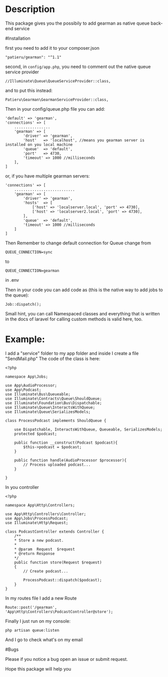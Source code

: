 # Description

This package gives you the possibily to add gearman as native queue back-end service

#Installation

first you need to add it to your composer.json

    "patieru/gearman": "^1.1"

second, in `config/app.php`, you need to comment out the native queue service provider

    //Illuminate\Queue\QueueServiceProvider::class,

and to put this instead:

    Patieru\Gearman\GearmanServiceProvider::class,

Then in your config/queue.php file you can add:

    'default' => 'gearman',
    'connections' => [
        ................
        'gearman' => [
            'driver' => 'gearman',
            'host'   => 'localhost', //means you gearman server is installed on you local machine
            'queue'  => 'default',
            'port'   => 4730,
            'timeout' => 1000 //milliseconds
        ],
    ]

or, if you have multiple gearman servers:

    'connections' => [
        ...........................
        'gearman' => [
            'driver' => 'gearman',
            'hosts'  => [
                ['host' => 'localserver.local', 'port' => 4730],
                ['host' => 'localserver2.local', 'port' => 4730],
            ],
            'queue'  => 'default',
            'timeout' => 1000 //milliseconds
        ]
    ]

Then Remember to change default connection for Queue
change from 

    QUEUE_CONNECTION=sync

to 

    QUEUE_CONNECTION=gearman

in .env


Then in your code you can add code as (this is the native way to add jobs to the queue):

    Job::dispatch();

Small hint, you can call Namespaced classes and everything that is written in the docs of laravel for calling custom methods is valid here, too.


# Example:

I add a "service" folder to my app folder and inside I create a file "SendMail.php"
The code of the class is here:

    <?php

    namespace App\Jobs;

    use App\AudioProcessor;
    use App\Podcast;
    use Illuminate\Bus\Queueable;
    use Illuminate\Contracts\Queue\ShouldQueue;
    use Illuminate\Foundation\Bus\Dispatchable;
    use Illuminate\Queue\InteractsWithQueue;
    use Illuminate\Queue\SerializesModels;

    class ProcessPodcast implements ShouldQueue {

        use Dispatchable, InteractsWithQueue, Queueable, SerializesModels;
        protected $podcast;

        public function __construct(Podcast $podcast){
            $this->podcast = $podcast;
        }

        public function handle(AudioProcessor $processor){
            // Process uploaded podcast...
        }

    }

In you controller

    <?php

    namespace App\Http\Controllers;

    use App\Http\Controllers\Controller;
    use App\Jobs\ProcessPodcast;
    use Illuminate\Http\Request;

    class PodcastController extends Controller {
        /**
        * Store a new podcast.
        *
        * @param  Request  $request
        * @return Response
        */
        public function store(Request $request)
        {
            // Create podcast...

            ProcessPodcast::dispatch($podcast);
        }
    }


In my routes file I add a new Route


    Route::post('/gearman', 'App\Http\Controllers\PodcastController@store');

Finally I just run on my console:

    php artisan queue:listen

And I go to check what's on my email

#Bugs

Please if you notice a bug open an issue or submit request. 

Hope this package will help you
